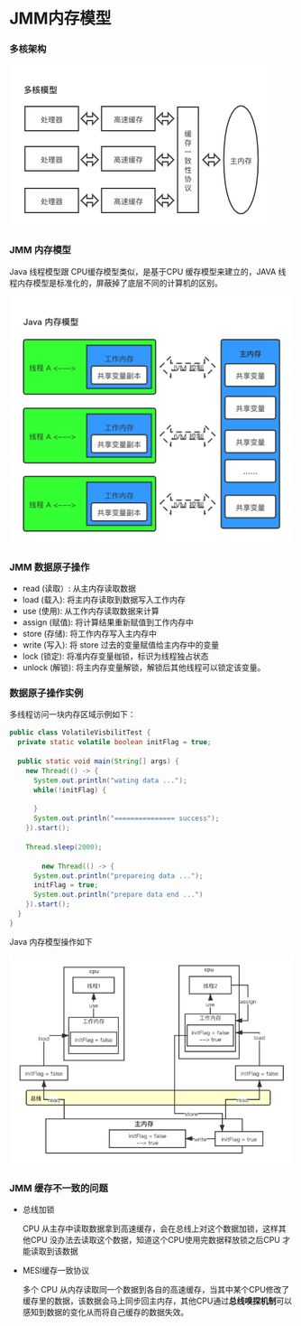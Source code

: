 # JMM内存模型

### 多核架构
![avatar](../../images/interview/jvm/multi-core-model.png)

### JMM 内存模型

Java 线程模型跟 CPU缓存模型类似，是基于CPU 缓存模型来建立的，JAVA 线程内存模型是标准化的，屏蔽掉了底层不同的计算机的区别。

![avatar](../../images/interview/jvm/java-memory-model.png)

### JMM 数据原子操作

* read (读取）: 从主内存读取数据
* load (载入): 将主内存读取到数据写入工作内存
* use (使用): 从工作内存读取数据来计算
* assign (赋值): 将计算结果重新赋值到工作内存中
* store (存储): 将工作内存写入主内存中
* write (写入): 将 store 过去的变量赋值给主内存中的变量
* lock (锁定): 将准内存变量枷锁，标识为线程独占状态
* unlock (解锁):  将主内存变量解锁，解锁后其他线程可以锁定该变量。

### 数据原子操作实例

多线程访问一块内存区域示例如下：

```java
public class VolatileVisbilitTest {
  private static volatile boolean initFlag = true;
  
  public static void main(String[] args) {
    new Thread(() -> {
      System.out.println("wating data ...");
      while(!initFlag) {
        
      }
      System.out.println("=============== success");
    }).start();
    
    Thread.sleep(2000);
    
		new Thread(() -> {
      System.out.println("prepareing data ...");
      initFlag = true;
      System.out.println("prepare data end ...")
    }).start();
  }
}
```
Java 内存模型操作如下

![avatar](../../images/interview/jvm/memory-atomic-opt.png)


### JMM 缓存不一致的问题

* 总线加锁

  CPU 从主存中读取数据拿到高速缓存，会在总线上对这个数据加锁，这样其他CPU 没办法去读取这个数据，知道这个CPU使用完数据释放锁之后CPU 才能读取到该数据

* MESI缓存一致协议

  多个 CPU 从内存读取同一个数据到各自的高速缓存，当其中某个CPU修改了缓存里的数据，该数据会马上同步回主内存，其他CPU通过**总线嗅探机制**可以感知到数据的变化从而将自己缓存的数据失效。

